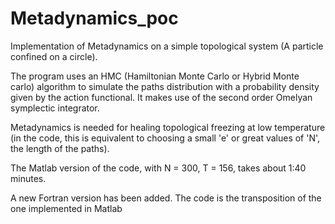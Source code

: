 # Metadynamics_poc
Implementation of Metadynamics on a simple topological system (A particle confined on a circle).

The program uses an HMC (Hamiltonian Monte Carlo or Hybrid Monte carlo) algorithm to simulate the paths distribution with a probability density given by the action functional. It makes use of the second order Omelyan symplectic integrator.

Metadynamics is needed for healing topological freezing at low temperature (in the code, this is equivalent to choosing a small 'e' or great values of 'N', the length of the paths).

The Matlab version of the code, with N = 300, T = 156, takes about 1:40 minutes.

A new Fortran version has been added. The code is the transposition of the one implemented in Matlab
